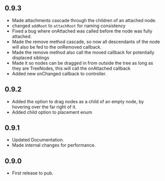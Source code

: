 ## 0.9.3
 - Made attachments cascade through the children of an attached node.
 - changed `addRoot` to `attachRoot` for naming consistency
 - Fixed a bug where onAttached was called before the node was fully attached.
 - Made the remove method cascade, so now all descendants of the node will also be fed to the onRemoved callback.
 - Made the remove method also call the moved callback for potentially displaced siblings
 - Made it so nodes can be dragged in from outside the tree as long as they are TreeNodes, this will call the onAttached callback
 - Added new onChanged callback to controller.
## 0.9.2
 - Added the option to drag nodes as a child of an empty node, by hovering over the far right of it.
 - Added child option to placement enum

## 0.9.1
 - Updated Documentation.
 - Made internal changes for performance.

## 0.9.0

 - First release to pub.
